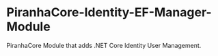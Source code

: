 # PiranhaCore-Identity-EF-Manager-Module
PiranhaCore Module that adds .NET Core Identity User Management.
